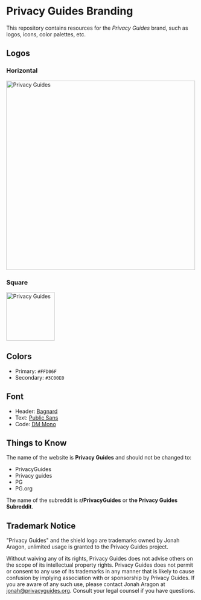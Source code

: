 # Privacy Guides Branding

This repository contains resources for the *Privacy Guides* brand, such as logos, icons, color palettes, etc.

## Logos
<!-- markdownlint-disable MD033 -->

### Horizontal

<picture>
    <source media="(prefers-color-scheme: dark)" srcset="https://raw.githubusercontent.com/privacyguides/brand/main/logos/svg/logo/privacy-guides-logo-dark.svg">
    <img alt="Privacy Guides" width="500px" src="https://raw.githubusercontent.com/privacyguides/brand/main/logos/svg/logo/privacy-guides-logo.svg">
</picture>

### Square

<picture>
    <source media="(prefers-color-scheme: dark)" srcset="https://raw.githubusercontent.com/privacyguides/brand/main/logos/svg/square/pg-mono-dark.svg">
    <img alt="Privacy Guides" width="128px" src="https://raw.githubusercontent.com/privacyguides/brand/main/logos/svg/square/pg-yellow.svg">
</picture>

## Colors

- Primary: `#FFD06F`
- Secondary: `#3C00E0`

## Font

- Header: [Bagnard](/fonts/Bagnard/)
- Text: [Public Sans](/fonts/Public%20Sans/)
- Code: [DM Mono](/fonts/DM%20Mono/)

## Things to Know

The name of the website is **Privacy Guides** and should not be changed to:

- PrivacyGuides
- Privacy guides
- PG
- PG.org

The name of the subreddit is **r/PrivacyGuides** or **the Privacy Guides Subreddit**.

## Trademark Notice

"Privacy Guides" and the shield logo are trademarks owned by Jonah Aragon, unlimited usage is granted to the Privacy Guides project.

Without waiving any of its rights, Privacy Guides does not advise others on the scope of its intellectual property rights. Privacy Guides does not permit or consent to any use of its trademarks in any manner that is likely to cause confusion by implying association with or sponsorship by Privacy Guides. If you are aware of any such use, please contact Jonah Aragon at jonah@privacyguides.org. Consult your legal counsel if you have questions.

